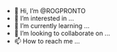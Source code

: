 - 👋 Hi, I’m @ROGPRONTO
- 👀 I’m interested in ...
- 🌱 I’m currently learning ...
- 💞️ I’m looking to collaborate on ...
- 📫 How to reach me ...

<!---
ROGPRONTO/ROGPRONTO is a ✨ special ✨ repository because its `README.md` (this file) appears on your GitHub profile.
You can click the Preview link to take a look at your changes.
--->
